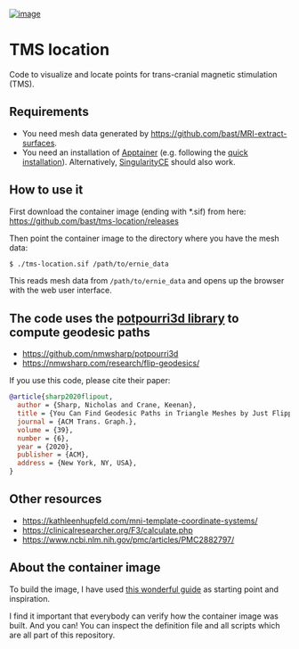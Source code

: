 [![image](https://img.shields.io/badge/license-%20AGPL--v3.0-blue.svg)](LICENSE)

# TMS location

Code to visualize and locate points for trans-cranial magnetic stimulation
(TMS).


## Requirements

- You need mesh data generated by https://github.com/bast/MRI-extract-surfaces.
- You need an installation of [Apptainer](https://apptainer.org/) (e.g. following
  the [quick
  installation](https://apptainer.org/docs/user/latest/quick_start.html#quick-installation)).
  Alternatively, [SingularityCE](https://sylabs.io/singularity/) should also
  work.


## How to use it

First download the container image (ending with *.sif) from here:
https://github.com/bast/tms-location/releases

Then point the container image to the directory where you have the mesh data:
```bash
$ ./tms-location.sif /path/to/ernie_data
```

This reads mesh data from `/path/to/ernie_data` and opens up the browser with
the web user interface.


## The code uses the [potpourri3d library](https://github.com/nmwsharp/potpourri3d) to compute geodesic paths

- https://github.com/nmwsharp/potpourri3d
- https://nmwsharp.com/research/flip-geodesics/

If you use this code, please cite their paper:
```bibtex
@article{sharp2020flipout,
  author = {Sharp, Nicholas and Crane, Keenan},
  title = {You Can Find Geodesic Paths in Triangle Meshes by Just Flipping Edges},
  journal = {ACM Trans. Graph.},
  volume = {39},
  number = {6},
  year = {2020},
  publisher = {ACM},
  address = {New York, NY, USA},
}
```


## Other resources

- https://kathleenhupfeld.com/mni-template-coordinate-systems/
- https://clinicalresearcher.org/F3/calculate.php
- https://www.ncbi.nlm.nih.gov/pmc/articles/PMC2882797/


## About the container image

To build the image, I have used [this wonderful
guide](https://github.com/singularityhub/singularity-deploy) as starting point
and inspiration.

I find it important that everybody can verify how the container image was
built. And you can! You can inspect the definition file and all scripts which
are all part of this repository.
